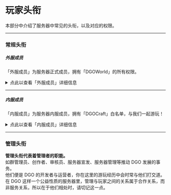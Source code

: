 <!-- information/rules -->

# 玩家头衔

本部分中介绍了服务器中常见的头衔，以及对应的权限。

---

### 常规头衔

##### 外服成员

「外服成员」为服务器正式成员，拥有「DGOWorld」的所有权限。

<details>
<summary>点此以查看「外服成员」详细信息</summary>

**获取方式：** <br/>
方式一：通过 [邀请流程](notice/join?id=方式二：邀请流程) 进入服务器。<br/>
方式二：提交`【DGO-入服申请表】`且管理组对申请表的 [审核评级](notice/join?id=审核评级) 为 「A.值得信任」。<br/>
方式三：私信 `九言` 并通过其提供的`【DGO-正式成员审核问卷】`即可。<br/>
方式四：外服在线 `20h` 后自动获取成员权限。

**增加权限：** <br/> - 「DGOWorld-综合服」生存区活动权限；鸟居领地购买权限<br/> - 「DGOWorld-纯净服」白名单

</details>

---

##### 内服成员

「内服成员」为服务器内服成员，拥有「DGOCraft」白名单，与我们一起游玩！

<details>
<summary>点此以查看「内服成员」详细信息</summary>

**获取方式：** <br/>
方式一：通过 [邀请流程](notice/join?id=方式二：邀请流程) 进入服务器。<br/>
方式二：通过 [外服转内服成员](notice/join?id=外服转内服成员) 流程即可。

**增加权限：** <br/> - 「DGOCraft」白名单<br/> - 自定义头衔，如「肝帝」「建筑」「技术」「鸽子」「接待」...

</details>

---

### 管理头衔

**管理头衔代表着管理者的职能。** <br/>
如群管理员、创作者、审核员、服务器宣发、服务器管理等推动 DGO 发展的事务。<br/>
他们便是 DGO 的开发者与运营者，你在这里的游玩经历中会时常与他们打交道。<br/>
在 DGO 这样一个公益性质的服务器里，管理与玩家之间的关系属于合作关系，而非服务关系，所以在于他们相处时，请切记这一点。
